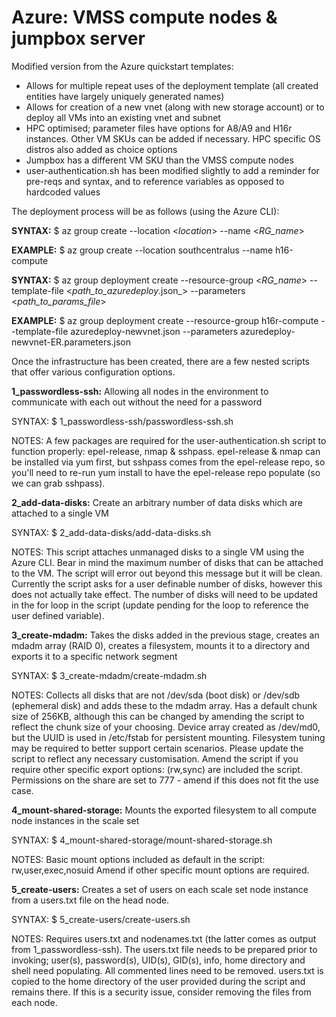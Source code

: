 # Azure: VMSS compute nodes & jumpbox server

Modified version from the Azure quickstart templates:

- Allows for multiple repeat uses of the deployment template (all created entities have largely uniquely generated names)
- Allows for creation of a new vnet (along with new storage account) or to deploy all VMs into an existing vnet and subnet
- HPC optimised; parameter files have options for A8/A9 and H16r instances. Other VM SKUs can be added if necessary. HPC specific OS distros also added as choice options
- Jumpbox has a different VM SKU than the VMSS compute nodes
- user-authentication.sh has been modified slightly to add a reminder for pre-reqs and syntax, and to reference variables as opposed to hardcoded values


The deployment process will be as follows (using the Azure CLI):
 
<b>SYNTAX:</b>        $ az group create --location <_location_> --name <_RG_name_>

<b>EXAMPLE:</b>       $ az group create --location southcentralus --name h16-compute

<b>SYNTAX:</b>        $ az group deployment create --resource-group <_RG_name_> --template-file <_path_to_azuredeploy_<vnet-option>.json_> --parameters <_path_to_params_file_>

<b>EXAMPLE:</b>       $ az group deployment create --resource-group h16r-compute --template-file azuredeploy-newvnet.json --parameters azuredeploy-newvnet-ER.parameters.json


Once the infrastructure has been created, there are a few nested scripts that offer various configuration options. 

<b>1_passwordless-ssh:</b> Allowing all nodes in the environment to communicate with each out without the need for a password
 
SYNTAX:        $ 1_passwordless-ssh/passwordless-ssh.sh

NOTES:
A few packages are required for the user-authentication.sh script to function properly: epel-release, nmap & sshpass. epel-release & nmap can be installed via yum first, but sshpass comes from the epel-release repo, so you'll need to re-run yum install to have the epel-release repo populate (so we can grab sshpass).

<b>2_add-data-disks:</b> Create an arbitrary number of data disks which are attached to a single VM

SYNTAX:       $ 2_add-data-disks/add-data-disks.sh

NOTES:
This script attaches unmanaged disks to a single VM using the Azure CLI.
Bear in mind the maximum number of disks that can be attached to the VM. The script will error out beyond this message but it will be clean.
Currently the script asks for a user definable number of disks, however this does not actually take effect. The number of disks will need to be updated in the for loop in the script (update pending for the loop to reference the user defined variable).

<b>3_create-mdadm:</b> Takes the disks added in the previous stage, creates an mdadm array (RAID 0), creates a filesystem, mounts it to a directory and exports it to a specific network segment

SYNTAX:      $ 3_create-mdadm/create-mdadm.sh

NOTES:
Collects all disks that are not /dev/sda (boot disk) or /dev/sdb (ephemeral disk) and adds these to the mdadm array. 
Has a default chunk size of 256KB, although this can be changed by amending the script to reflect the chunk size of your choosing.
Device array created as /dev/md0, but the UUID is used in /etc/fstab for persistent mounting.
Filesystem tuning may be required to better support certain scenarios. Please update the script to reflect any necessary customisation.
Amend the script if you require other specific export options: (rw,sync) are included the script.
Permissions on the share are set to 777 - amend if this does not fit the use case.

<b>4_mount-shared-storage:</b> Mounts the exported filesystem to all compute node instances in the scale set

SYNTAX:      $ 4_mount-shared-storage/mount-shared-storage.sh

NOTES:
Basic mount options included as default in the script: rw,user,exec,nosuid
Amend if other specific mount options are required.

<b>5_create-users:</b> Creates a set of users on each scale set node instance from a users.txt file on the head node.

SYNTAX:      $ 5_create-users/create-users.sh

NOTES:
Requires users.txt and nodenames.txt (the latter comes as output from 1_passwordless-ssh).
The users.txt file needs to be prepared prior to invoking; user(s), password(s), UID(s), GID(s), info, home directory and shell need populating. All commented lines need to be removed.
users.txt is copied to the home directory of the user provided during the script and remains there. If this is a security issue, consider removing the files from each node.
